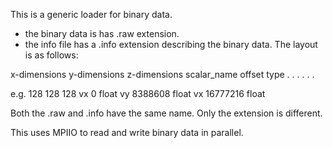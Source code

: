 This is a generic loader for binary data.
- the binary data is has .raw extension.
- the info file has a .info extension describing the binary data. The layout is as follows:

x-dimensions y-dimensions z-dimensions
scalar_name offset type
   .		  .		.
   .		  .		.

e.g.
128 128 128
vx 0 float
vy 8388608 float
vx 16777216 float

Both the .raw and .info have the same name. Only the extension is different.

This  uses MPIIO to read and write binary data in parallel.
